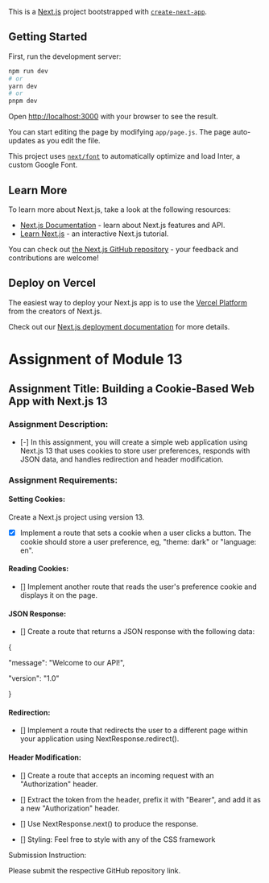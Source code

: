 This is a [Next.js](https://nextjs.org/) project bootstrapped with [`create-next-app`](https://github.com/vercel/next.js/tree/canary/packages/create-next-app).

## Getting Started

First, run the development server:

```bash
npm run dev
# or
yarn dev
# or
pnpm dev
```

Open [http://localhost:3000](http://localhost:3000) with your browser to see the result.

You can start editing the page by modifying `app/page.js`. The page auto-updates as you edit the file.

This project uses [`next/font`](https://nextjs.org/docs/basic-features/font-optimization) to automatically optimize and load Inter, a custom Google Font.

## Learn More

To learn more about Next.js, take a look at the following resources:

- [Next.js Documentation](https://nextjs.org/docs) - learn about Next.js features and API.
- [Learn Next.js](https://nextjs.org/learn) - an interactive Next.js tutorial.

You can check out [the Next.js GitHub repository](https://github.com/vercel/next.js/) - your feedback and contributions are welcome!

## Deploy on Vercel

The easiest way to deploy your Next.js app is to use the [Vercel Platform](https://vercel.com/new?utm_medium=default-template&filter=next.js&utm_source=create-next-app&utm_campaign=create-next-app-readme) from the creators of Next.js.

Check out our [Next.js deployment documentation](https://nextjs.org/docs/deployment) for more details.

# Assignment of Module 13

## Assignment Title: Building a Cookie-Based Web App with Next.js 13

### Assignment Description:

- [-] In this assignment, you will create a simple web application using Next.js 13 that uses cookies to store user preferences, responds with JSON data, and handles redirection and header modification.

### Assignment Requirements:

#### Setting Cookies:

Create a Next.js project using version 13.

- [x] Implement a route that sets a cookie when a user clicks a button. The cookie should store a user preference, eg, "theme: dark" or "language: en".

#### Reading Cookies:

- [] Implement another route that reads the user's preference cookie and displays it on the page.

#### JSON Response:

- [] Create a route that returns a JSON response with the following data:

{

"message": "Welcome to our API!",

"version": "1.0"

}

#### Redirection:

- [] Implement a route that redirects the user to a different page within your application using NextResponse.redirect().

#### Header Modification:

- [] Create a route that accepts an incoming request with an "Authorization" header.

- [] Extract the token from the header, prefix it with "Bearer", and add it as a new "Authorization" header.

- [] Use NextResponse.next() to produce the response.

- [] Styling: Feel free to style with any of the CSS framework

Submission Instruction:

Please submit the respective GitHub repository link.
